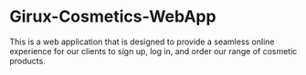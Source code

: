  # Girux-Cosmetics-WebApp
This is a web application that is designed to provide a seamless online experience for our clients to sign up, log in, and order our range of cosmetic products.
